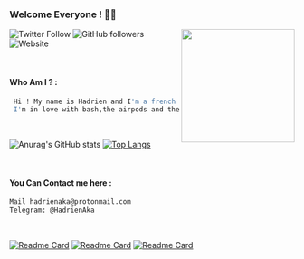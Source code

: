 ### Welcome Everyone ! 👋🏻
<img align='right' src="https://media.giphy.com/media/WUlplcMpOCEmTGBtBW/giphy.gif" width="200">

![Twitter Follow](https://img.shields.io/twitter/follow/hadrienaka?label=%40HadrienAka&logo=twitter&logoColor=ffffff&style=for-the-badge)
![GitHub followers](https://img.shields.io/github/followers/hadrienaka?color=9F9F9F&label=%40HadrienAka&logo=github&style=for-the-badge)
![Website](https://img.shields.io/website?color=9F9F9F&label=Hadrienaka.fr&logo=brave&logoColor=ffffff&style=for-the-badge&up_message=SEE&url=https%3A%2F%2Fhadrienaka.fr)
<p><br/></p>

#### Who Am I ? : 

```bash
 Hi ! My name is Hadrien and I'm a french developer 😁
 I'm in love with bash,the airpods and the infosec ❤️
```
<p><br/></p>

![Anurag's GitHub stats](https://github-readme-stats.vercel.app/api?username=hadrienaka&hide=contribs,prs,issues&show_icons=true&theme=dark)
[![Top Langs](https://github-readme-stats.vercel.app/api/top-langs/?username=hadrienaka&layout=compact&theme=dark)](https://hadrienaka.fr)

<p><br/></p>

#### You Can Contact me here : 
```bash
Mail hadrienaka@protonmail.com
Telegram: @HadrienAka
```

<p><br/></p>

[![Readme Card](https://github-readme-stats.vercel.app/api/pin/?username=hadrienaka&repo=TheBashMenu&theme=dark)](https://github.com/hadrienaka/thebashmenu)
[![Readme Card](https://github-readme-stats.vercel.app/api/pin/?username=hadrienaka&repo=todolist&theme=dark)](https://github.com/hadrienaka/todolist)
[![Readme Card](https://github-readme-stats.vercel.app/api/pin/?username=hadrienaka&repo=Lock&theme=dark)](https://github.com/hadrienaka/lock)



